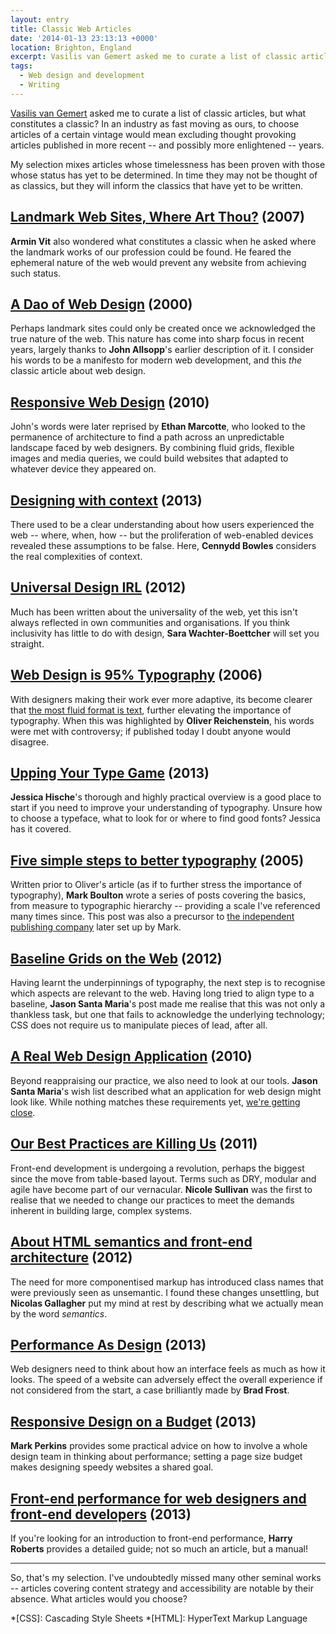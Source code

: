 ```yaml
---
layout: entry
title: Classic Web Articles
date: '2014-01-13 23:13:13 +0000'
location: Brighton, England
excerpt: Vasilis van Gemert asked me to curate a list of classic articles for the Daily Nerd, but what constitutes a classic?
tags:
  - Web design and development
  - Writing
---
```

[Vasilis van Gemert][0] asked me to curate a list of classic articles, but what constitutes a classic? In an industry as fast moving as ours, to choose articles of a certain vintage would mean excluding thought provoking articles published in more recent -- and possibly more enlightened -- years.

My selection mixes articles whose timelessness has been proven with those whose status has yet to be determined. In time they may not be thought of as classics, but they will inform the classics that have yet to be written.

[0]: http://vasilis.nl

## [Landmark Web Sites, Where Art Thou?][1] (2007)
[1]: http://www.underconsideration.com/speakup/archives/004033.html

**Armin Vit** also wondered what constitutes a classic when he asked where the landmark works of our profession could be found. He feared the ephemeral nature of the web would prevent any website from achieving such status.

## [A Dao of Web Design][2] (2000)
[2]: http://alistapart.com/article/dao

Perhaps landmark sites could only be created once we acknowledged the true nature of the web. This nature has come into sharp focus in recent years, largely thanks to **John Allsopp**'s earlier description of it. I consider his words to be a manifesto for modern web development, and this *the* classic article about web design.

## [Responsive Web Design][3] (2010)
[3]: http://alistapart.com/article/responsive-web-design

John's words were later reprised by **Ethan Marcotte**, who looked to the permanence of architecture to find a path across an unpredictable landscape faced by web designers. By combining fluid grids, flexible images and media queries, we could build websites that adapted to whatever device they appeared on.

## [Designing with context][4] (2013)
[4]: http://www.cennydd.com/blog/designing-with-context

There used to be a clear understanding about how users experienced the web -- where, when, how -- but the proliferation of web-enabled devices revealed these assumptions to be false. Here, **Cennydd Bowles** considers the real complexities of context.

## [Universal Design IRL][5] (2012)
[5]: http://alistapart.com/article/universal-design-irl

Much has been written about the universality of the web, yet this isn't always reflected in own communities and organisations. If you think inclusivity has little to do with design, **Sara Wachter-Boettcher** will set you straight.

## [Web Design is 95% Typography][6] (2006)
[6]: http://ia.net/blog/the-web-is-all-about-typography-period/

With designers making their work ever more adaptive, its become clearer that [the most fluid format is text][7], further elevating the importance of typography. When this was highlighted by **Oliver Reichenstein**, his words were met with controversy; if published today I doubt anyone would disagree.

[7]: http://www.welcomebrand.co.uk/thoughts/the-responsive-web-will-be-99-9-typography/

## [Upping Your Type Game][8] (2013)
[8]: http://jessicahische.is/talkingtype

**Jessica Hische**'s thorough and highly practical overview is a good place to start if you need to improve your understanding of typography. Unsure how to choose a typeface, what to look for or where to find good fonts? Jessica has it covered.

## [Five simple steps to better typography][9] (2005)
[9]: http://www.markboulton.co.uk/journal/five-simple-steps-to-better-typography

Written prior to Oliver's article (as if to further stress the importance of typography), **Mark Boulton** wrote a series of posts covering the basics, from measure to typographic hierarchy -- providing a scale I've referenced many times since. This post was also a precursor to [the independent publishing company][10] later set up by Mark.

[10]: http://www.fivesimplesteps.com/

## [Baseline Grids on the Web][11] (2012)
[11]: http://jasonsantamaria.com/articles/baseline-grids-on-the-web

Having learnt the underpinnings of typography, the next step is to recognise which aspects are relevant to the web. Having long tried to align type to a baseline, **Jason Santa Maria**'s post made me realise that this was not only a thankless task, but one that fails to acknowledge the underlying technology; CSS does not require us to manipulate pieces of lead, after all.

## [A Real Web Design Application][12] (2010)
[12]: http://v4.jasonsantamaria.com/articles/a-real-web-design-application/

Beyond reappraising our practice, we also need to look at our tools. **Jason Santa Maria**'s wish list described what an application for web design might look like. While nothing matches these requirements yet, [we're getting close][13].

[13]: http://bohemiancoding.com/sketch/

## [Our Best Practices are Killing Us][14] (2011)
[14]: http://www.stubbornella.org/content/2011/04/28/our-best-practices-are-killing-us/

Front-end development is undergoing a revolution, perhaps the biggest since the move from table-based layout. Terms such as DRY, modular and agile have become part of our vernacular. **Nicole Sullivan** was the first to realise that we needed to change our practices to meet the demands inherent in building large, complex systems.

## [About HTML semantics and front-end architecture][15] (2012)
[15]: http://nicolasgallagher.com/about-html-semantics-front-end-architecture/

The need for more componentised markup has introduced class names that were previously seen as unsemantic. I found these changes unsettling, but **Nicolas Gallagher** put my mind at rest by describing what we actually mean by the word *semantics*.

## [Performance As Design][16] (2013)
[16]: http://bradfrostweb.com/blog/post/performance-as-design/

Web designers need to think about how an interface feels as much as how it looks. The speed of a website can adversely effect the overall experience if not considered from the start, a case brilliantly made by **Brad Frost**.

## [Responsive Design on a Budget][17] (2013)
[17]: http://clearleft.com/thinks/responsivedesignonabudget/

**Mark Perkins** provides some practical advice on how to involve a whole design team in thinking about performance; setting a page size budget makes designing speedy websites a shared goal.

## [Front-end performance for web designers and front-end developers][18] (2013)
[18]: http://csswizardry.com/2013/01/front-end-performance-for-web-designers-and-front-end-developers/

If you're looking for an introduction to front-end performance, **Harry Roberts** provides a detailed guide; not so much an article, but a manual!

***

So, that's my selection. I've undoubtedly missed many other seminal works -- articles covering content strategy and accessibility are notable by their absence. What articles would you choose?

*[CSS]: Cascading Style Sheets
*[HTML]: HyperText Markup Language
